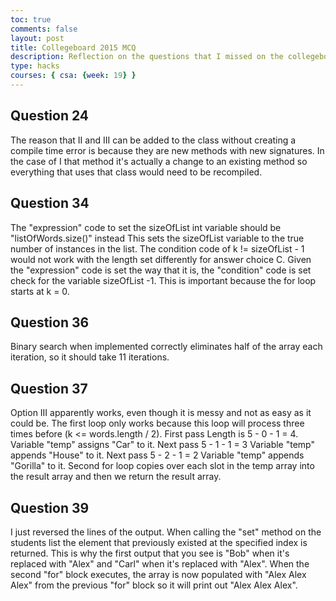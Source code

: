 ```yaml
---
toc: true
comments: false
layout: post
title: Collegeboard 2015 MCQ 
description: Reflection on the questions that I missed on the collegeboard quiz
type: hacks
courses: { csa: {week: 19} }
---
```


## Question 24
The reason that II and III can be added to the class without creating a compile time error is because they are new methods with new signatures. In the case of I that method it's actually a change to an existing method so everything that uses that class would need to be recompiled.

## Question 34
The "expression" code to set the sizeOfList int variable should be "listOfWords.size()" instead This sets the sizeOfList variable to the true number of instances in the list. The condition code of k != sizeOfList - 1 would not work with the length set differently for answer choice C. Given the "expression" code is set the way that it is, the "condition" code is set check for the variable sizeOfList -1. This is important because the for loop starts at k = 0.

## Question 36 
Binary search when implemented correctly eliminates half of the array each iteration, so it should take 11 iterations.

## Question 37
Option III apparently works, even though it is messy and not as easy as it could be. The first loop only works because this loop will process three times before (k <= words.length / 2). First pass Length is 5 - 0 - 1 = 4. Variable "temp" assigns "Car" to it. Next pass 5 - 1 - 1 = 3 Variable "temp" appends "House" to it. Next pass 5 - 2 - 1 = 2 Variable "temp" appends "Gorilla" to it. Second for loop copies over each slot in the temp array into the result array and then we return the result array.


## Question 39

I just reversed the lines of the output. When calling the "set" method on the students list the element that previously existed at the specified index is returned. This is why the first output that you see is "Bob" when it's replaced with "Alex" and "Carl" when it's replaced with "Alex". When the second "for" block executes, the array is now populated with "Alex Alex Alex" from the previous "for" block so it will print out "Alex Alex Alex".
